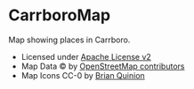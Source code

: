 CarrboroMap
===========

Map showing places in Carrboro.

* Licensed under [Apache License v2](http://www.apache.org/licenses/LICENSE-2.0.html)
* Map Data © by [OpenStreetMap contributors](http://www.openstreetmap.org/copyright)
* Map Icons CC-0 by [Brian Quinion](http://www.sjjb.co.uk/mapicons/)
